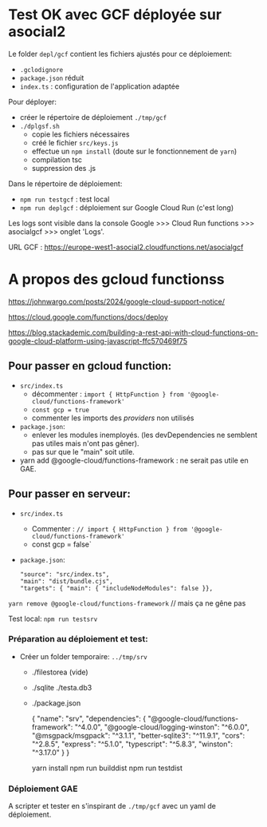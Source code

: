 # Test OK avec GCF déployée sur asocial2

Le folder `depl/gcf` contient les fichiers ajustés pour ce déploiement:
- `.gclodignore`
- `package.json` réduit
- `index.ts` : configuration de l'application adaptée

Pour déployer:
- créer le répertoire de déploiement `./tmp/gcf`
- `./dplgsf.sh`
  - copie les fichiers nécessaires
  - créé le fichier `src/keys.js`
  - effectue un `npm install` (doute sur le fonctionnement de `yarn`)
  - compilation tsc
  - suppression des .js

Dans le répertoire de déploiement:
- `npm run testgcf` : test local
- `npm run deplgcf` : déploiement sur Google Cloud Run (c'est long)

Les logs sont visible dans la console Google >>> Cloud Run functions >>> asocialgcf >>> onglet 'Logs'.

URL GCF : https://europe-west1-asocial2.cloudfunctions.net/asocialgcf

# A propos des gcloud functionss

https://johnwargo.com/posts/2024/google-cloud-support-notice/

https://cloud.google.com/functions/docs/deploy

https://blog.stackademic.com/building-a-rest-api-with-cloud-functions-on-google-cloud-platform-using-javascript-ffc570469f75

## Pour passer en gcloud function:
- `src/index.ts`
  - décommenter : `import { HttpFunction } from '@google-cloud/functions-framework'`
  - `const gcp = true`
  - commenter les imports des _providers_ non utilisés
- `package.json`:
  - enlever les modules inemployés. (les devDependencies ne semblent pas utiles mais n'ont pas gêner).
  - pas sur que le "main" soit utile.
 - yarn add @google-cloud/functions-framework : ne serait pas utile en GAE.

## Pour passer en serveur:
- `src/index.ts`
  - Commenter : `// import { HttpFunction } from '@google-cloud/functions-framework'`
  - const gcp = false`

- `package.json`:

      "source": "src/index.ts",
      "main": "dist/bundle.cjs",
      "targets": { "main": { "includeNodeModules": false }},

`yarn remove @google-cloud/functions-framework` // mais ça ne gêne pas

Test local: `npm run testsrv`

### Préparation au déploiement et test:
- Créer un folder temporaire: `../tmp/srv`
  - ./filestorea (vide)
  - ./sqlite
      ./testa.db3
  - ./package.json

    {
      "name": "srv",
      "dependencies": {
        "@google-cloud/functions-framework": "^4.0.0",
        "@google-cloud/logging-winston": "^6.0.0",
        "@msgpack/msgpack": "^3.1.1",
        "better-sqlite3": "^11.9.1",
        "cors": "^2.8.5",
        "express": "^5.1.0",
        "typescript": "^5.8.3",
        "winston": "^3.17.0"
      }
    }

    yarn install
    npm run builddist
    npm run testdist

### Déploiement GAE
A scripter et tester en s'inspirant de `./tmp/gcf` avec un yaml de déploiement.
